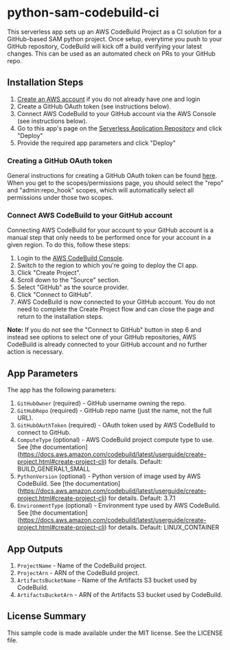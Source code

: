 # python-sam-codebuild-ci

This serverless app sets up an AWS CodeBuild Project as a CI solution for a GitHub-based SAM python project. Once setup, everytime you push to your GitHub repository, CodeBuild will kick off a build verifying your latest changes. This can be used as an automated check on PRs to your GitHub repo.

## Installation Steps

1. [Create an AWS account](https://portal.aws.amazon.com/gp/aws/developer/registration/index.html) if you do not already have one and login
1. Create a GitHub OAuth token (see instructions below).
1. Connect AWS CodeBuild to your GitHub account via the AWS Console (see instructions below).
1. Go to this app's page on the [Serverless Application Repository](https://serverlessrepo.aws.amazon.com/applications/arn:aws:serverlessrepo:us-east-1:277187709615:applications~python-sam-codebuild-ci) and click "Deploy"
1. Provide the required app parameters and click "Deploy"

### Creating a GitHub OAuth token

General instructions for creating a GitHub OAuth token can be found [here](https://help.github.com/articles/creating-a-personal-access-token-for-the-command-line/). When you get to the scopes/permissions page, you should select the "repo" and "admin:repo_hook" scopes, which will automatically select all permissions under those two scopes.

### Connect AWS CodeBuild to your GitHub account

Connecting AWS CodeBuild for your account to your GitHub account is a manual step that only needs to be performed once for your account in a given region. To do this, follow these steps:

1. Login to the [AWS CodeBuild Console](https://console.aws.amazon.com/codesuite/codebuild/home).
1. Switch to the region to which you're going to deploy the CI app.
1. Click "Create Project".
1. Scroll down to the "Source" section.
1. Select "GitHub" as the source provider.
1. Click "Connect to GitHub".
1. AWS CodeBuild is now connected to your GitHub account. You do not need to complete the Create Project flow and can close the page and return to the installation steps.

**Note:** If you do not see the "Connect to GitHub" button in step 6 and instead see options to select one of your GitHub repositories, AWS CodeBuild is already connected to your GitHub account and no further action is necessary.

## App Parameters

The app has the following parameters:

1. `GitHubOwner` (required) - GitHub username owning the repo.
1. `GitHubRepo` (required) - GitHub repo name (just the name, not the full URL).
1. `GitHubOAuthToken` (required) - OAuth token used by AWS CodeBuild to connect to GitHub.
1. `ComputeType` (optional) - AWS CodeBuild project compute type to use. See [the documentation] (https://docs.aws.amazon.com/codebuild/latest/userguide/create-project.html#create-project-cli) for details. Default: BUILD_GENERAL1_SMALL
1. `PythonVersion` (optional) - Python version of image used by AWS CodeBuild. See [the documentation] (https://docs.aws.amazon.com/codebuild/latest/userguide/create-project.html#create-project-cli) for details. Default: 3.7.1
1. `EnvironmentType` (optional) - Environment type used by AWS CodeBuild. See [the documentation] (https://docs.aws.amazon.com/codebuild/latest/userguide/create-project.html#create-project-cli) for details. Default: LINUX_CONTAINER

## App Outputs

1. `ProjectName` - Name of the CodeBuild project.
1. `ProjectArn` - ARN of the CodeBuild project.
1. `ArtifactsBucketName` - Name of the Artifacts S3 bucket used by CodeBuild.
1. `ArtifactsBucketArn` - ARN of the Artifacts S3 bucket used by CodeBuild.

## License Summary

This sample code is made available under the MIT license. See the LICENSE file.

